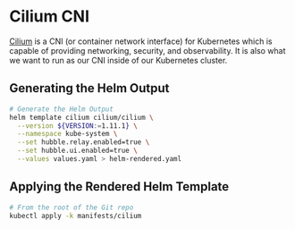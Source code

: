 # Cilium CNI

[Cilium](https://cilium.io/) is a CNI (or container network interface) for Kubernetes which is capable of providing networking, security, and observability. It is also what we want to run as our CNI inside of our Kubernetes cluster.

## Generating the Helm Output

```bash
# Generate the Helm Output
helm template cilium cilium/cilium \
  --version ${VERSION:=1.11.1} \
  --namespace kube-system \
  --set hubble.relay.enabled=true \
  --set hubble.ui.enabled=true \
  --values values.yaml > helm-rendered.yaml
```

## Applying the Rendered Helm Template

```bash
# From the root of the Git repo
kubectl apply -k manifests/cilium
```
